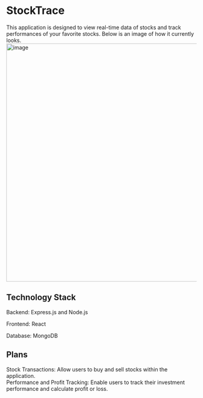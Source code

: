 # StockTrace
This application is designed to view real-time data of stocks and track performances of your favorite stocks. Below is an image of how it currently looks. <br>
<img width="628" alt="image" src="https://github.com/XChen601/StockTrace/assets/72898664/3060a294-1b23-41ad-8935-2f237c2a98c6">


## Technology Stack
Backend: Express.js and Node.js

Frontend: React

Database: MongoDB

## Plans
Stock Transactions: Allow users to buy and sell stocks within the application. <br>
Performance and Profit Tracking: Enable users to track their investment performance and calculate profit or loss. <br>


